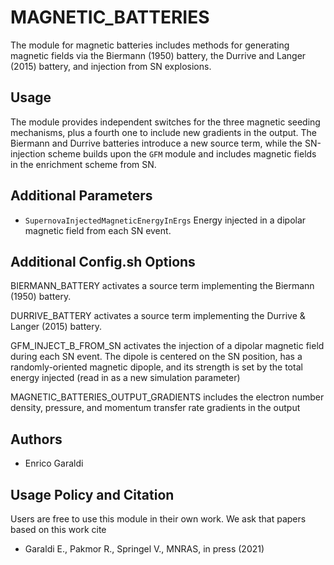 
MAGNETIC_BATTERIES
==================

The module for magnetic batteries includes methods for generating magnetic fields via 
the Biermann (1950) battery, the Durrive and Langer (2015) battery, and injection
from SN explosions.


Usage
-----

The module provides independent switches for the three magnetic seeding mechanisms, 
plus a fourth one to include new gradients in the output. The Biermann and Durrive 
batteries introduce a new source term, while the SN-injection scheme builds upon
the ``GFM`` module and includes magnetic fields in the enrichment scheme from SN.


Additional Parameters
---------------------

* ``SupernovaInjectedMagneticEnergyInErgs`` Energy  injected in a dipolar magnetic field from each SN event.


Additional Config.sh Options
----------------------------

BIERMANN_BATTERY
  activates a source term implementing the Biermann (1950) battery.

DURRIVE_BATTERY
  activates a source term implementing the Durrive & Langer (2015) battery.

GFM_INJECT_B_FROM_SN
  activates the injection of a dipolar magnetic field during each SN event. The dipole is centered on the SN position, 
  has a randomly-oriented magnetic dipople, and its strength is set by the total energy injected (read in as a new simulation parameter)

MAGNETIC_BATTERIES_OUTPUT_GRADIENTS
  includes the electron number density, pressure, and momentum transfer rate gradients in the output


Authors
-------

* Enrico Garaldi


Usage Policy and Citation
-------------------------

Users are free to use this module  in their own work. We ask that papers based on this work cite

* Garaldi E., Pakmor R., Springel V., MNRAS, in press (2021)

